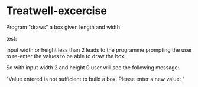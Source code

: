 # Treatwell-excercise
Program "draws" a box given length and width

test:

input width or height less than 2 leads to the programme prompting the user to re-enter the values to be able to draw the box. 

So with input width 2 and height 0 user will see the following message:

"Value entered is not sufficient to build a box. 
Please enter a new value: "
